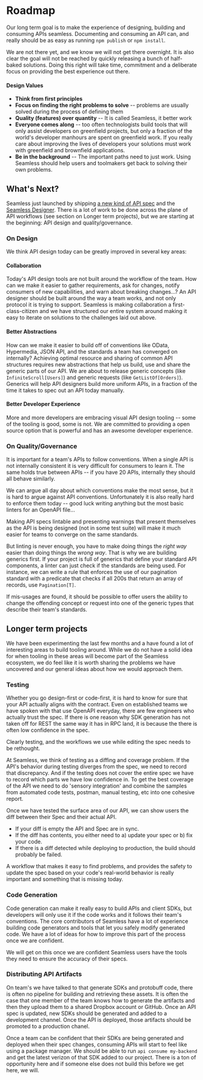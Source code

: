 # Roadmap

Our long term goal is to make the experience of designing, building and consuming APIs seamless. Documenting and consuming an API can, and really should be as easy as running `npm publish` or `npm install`. 

We are not there yet, and we know we will not get there overnight. It is also clear the goal will not be reached by quickly releasing a bunch of half-baked solutions. Doing this right will take time, commitment and a deliberate focus on providing the best experience out there.     

#### Design Values
- **Think from first principles**    
- **Focus on finding the right problems to solve** -- problems are usually solved during the process of defining them 
- **Quality (features) over quantity** -- It is called Seamless, it better work 
- **Everyone comes along** -- too often technologists build tools that will only assist developers on greenfield projects, but only a fraction of the world's developer manhours are spent on greenfield work. If you really care about improving the lives of developers your solutions must work with greenfield and brownfield applications.
- **Be in the background** -- The important paths need to just work. Using Seamless should help users and toolmakers get back to solving their own problems.  


## What's Next?

Seamless just launched by shipping [a new kind of API spec](./seamless-spec.md) and the [Seamless Designer](https://editor.seamlessapis.com). There is a lot of work to be done across the plane of API workflows (see section on Longer term projects), but we are starting at the beginning: API design and quality/governance.

### On Design
We think API design today can be greatly improved in several key areas:
#### Collaboration  
Today's API design tools are not built around the workflow of the team. How can we make it easier to gather requirements, ask for changes, notify consumers of new capabilities, and warn about breaking changes...? An API designer should be built around the way a team works, and not only protocol it is trying to support. Seamless is making collaboration a first-class-citizen and we have structured our entire system around making it easy to iterate on solutions to the challenges laid out above.  

#### Better Abstractions
How can we make it easier to build off of conventions like OData, Hypermedia, JSON API, and the standards a team has converged on internally? Achieving optimal resource and sharing of common API structures requires new abstractions that help us build, use and share the generic parts of our API. We are about to release generic concepts (like `InfiniteScroll[Users]`) and generic requests (like `GetListOf[Orders]`). Generics will help API designers build more uniform APIs, in a fraction of the time it takes to spec out an API today manually. 

#### Better Developer Experience
More and more developers are embracing visual API design tooling -- some of the tooling is good, some is not. We are committed to providing a open source option that is powerful and has an awesome developer experience. 

### On Quality/Governance
It is important for a team's APIs to follow conventions. When a single API is not internally consistent it is very difficult for consumers to learn it. The same holds true between APIs -- if you have 20 APIs, internally they should all behave similarly.   

We can argue all day about which conventions make the most sense, but it is hard to argue against API conventions. Unfortunately it is also really hard to enforce them today -- good luck writing anything but the most basic linters for an OpenAPI file...

Making API specs lintable and presenting warnings that present themselves as the API is being designed (not in some test suite) will make it much easier for teams to converge on the same standards. 

But linting is never enough, you have to make doing things the *right way* easier than doing things the *wrong way*. That is why we are building generics first. If your project is full of generics that define your standard API components, a linter can just check if the standards are being used. For instance, we can write a rule that enforces the use of our pagination standard with a predicate that checks if all 200s that return an array of records, use `Pagination[T]`. 

If mis-usages are found, it should be possible to offer users the ability to change the offending concept or request into one of the generic types that describe their team's standards.  


## Longer term projects
We have been experimenting the last few months and a have found a lot of interesting areas to build tooling around. While we do not have a solid idea for when tooling in these areas will become part of the Seamless ecosystem, we do feel like it is worth sharing the problems we have uncovered and our general ideas about how we would approach them. 

### Testing
Whether you go design-first or code-first, it is hard to know for sure that your API actually aligns with the contract. Even on established teams we have spoken with that use OpenAPI everyday, there are few engineers who actually trust the spec. If there is one reason why SDK generation has not taken off for REST the same way it has in RPC land, it is because the there is often low confidence in the spec. 

Clearly testing, and the workflows we use while editing the spec needs to be rethought. 

At Seamless, we think of testing as a diffing and coverage problem. If the API's behavior during testing diverges from the spec, we need to record that discrepancy. And if the testing does not cover the entire spec we have to record which parts we have low confidence in. To get the best coverage of the API we need to do 'sensory integration' and combine the samples from automated code tests, postman, manual testing, etc into one cohesive report. 

Once we have tested the surface area of our API, we can show users the diff between their Spec and their actual API. 
- If your diff is empty the API and Spec are in sync. 
- If the diff has contents, you either need to a) update your spec or b) fix your code.
- If there is a diff detected while deploying to production, the build should probably be failed. 
 
A workflow that makes it easy to find problems, and provides the safety to update the spec based on your code's real-world behavior is really important and something that is missing today.    

### Code Generation
Code generation can make it really easy to build APIs and client SDKs, but developers will only use it if the code works and it follows their team's conventions. The core contributors of Seamless have a lot of experience building code generators and tools that let you safely modify generated code. We have a lot of ideas for how to improve this part of the process once we are confident. 

We will get on this once we are confident Seamless users have the tools they need to ensure the accuracy of their specs.  

### Distributing API Artifacts
On team's we have talked to that generate SDKs and protobuff code, there is often no pipeline for building and retrieving these assets. It is often the case that one member of the team knows how to generate the artifacts and then they upload them to a shared Dropbox account or GitHub. Once an API spec is updated, new SDKs should be generated and added to a development channel. Once the API is deployed, those artifacts should be promoted to a production chanel.   
 
Once a team can be confident that their SDKs are being generated and deployed when their spec changes, consuming APIs will start to feel like using a package manager. We should be able to run `api consume my-backend` and get the latest verizon of that SDK added to our project. There is a ton of opportunity here and if someone else does not build this before we get here, we will. 


